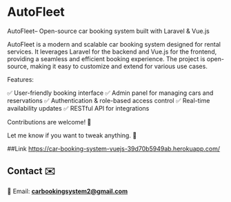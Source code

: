 # AutoFleet
AutoFleet– Open-source car booking system built with Laravel &amp; Vue.js

AutoFleet is a modern and scalable car booking system designed for rental services. It leverages Laravel for the backend and Vue.js for the frontend, providing a seamless and efficient booking experience. The project is open-source, making it easy to customize and extend for various use cases.

Features:

✅ User-friendly booking interface
✅ Admin panel for managing cars and reservations
✅ Authentication & role-based access control
✅ Real-time availability updates
✅ RESTful API for integrations

Contributions are welcome! 🚀

Let me know if you want to tweak anything. 🚀

##Link
https://car-booking-system-vuejs-39d70b5949ab.herokuapp.com/

## Contact ✉️  
📧 Email: **carbookingsystem2@gmail.com** 
